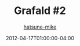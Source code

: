 ---
title: "Grafald #2"
type: "image"
date: 2012-04-17T01:00:00-04:00
draft: false
categories: ["Grafald"]
image_path: "../img/2012/2.png"
alt_text: ""
is_subpage: true
author: "[hatsune-mike](https://cohost.org/hatsune-mike)"
---